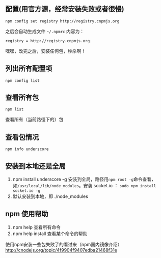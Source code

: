 ---
---

## 配置(用官方源，经常安装失败或者很慢)
```
npm config set registry http://registry.cnpmjs.org
```
之后会自动生成文件 `~/.npmrc` 内容为：
```
registry = http://registry.cnpmjs.org
```
嘿嘿，改完之后，安装任何包，秒杀啊！

## 列出所有配置项
```
npm config list
```

## 查看所有包
```
npm list
```
查看所有（当前路径下的）包

## 查看包情况
```
npm info underscore
```

## 安装到本地还是全局
1. npm install underscore -g 安装到全局，路径用`npm root -g`命令查看，如`/usr/local/lib/node_modules`。安装 socket.io ： `sudo npm install socket.io -g`
2. 默认安装到本地，即 ./node_modules

## npm 使用帮助
1. npm help 查看所有命令
2. npm help install 查看某个命令的帮助

使用npm安装一些包失败了的看过来（npm国内镜像介绍） http://cnodejs.org/topic/4f9904f9407edba21468f31e
